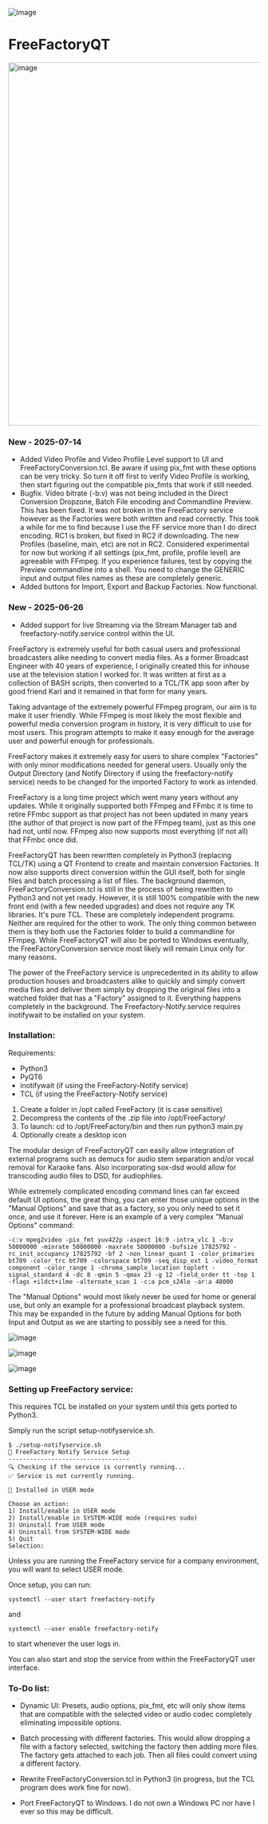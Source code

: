![image](https://github.com/user-attachments/assets/9cca7be8-736b-4768-8cd6-79cbd008605a)

# FreeFactoryQT

<img width="1097" height="727" alt="image" src="https://github.com/user-attachments/assets/9b74883c-003e-4602-98d9-b483c5313336" />


### New - 2025-07-14
- Added Video Profile and Video Profile Level support to UI and FreeFactoryConversion.tcl. Be aware if using pix_fmt with these options can be very tricky. So turn it off first to verify Video Profile is working, then start figuring out the compatible pix_fmts that work if still needed.
- Bugfix. Video bitrate (-b:v) was not being included in the Direct Conversion Dropzone, Batch File encoding and Commandline Preview. This has been fixed. It was not broken in the FreeFactory service however as the Factories were both written and read correctly. This took a while for me to find because I use the FF service more than I do direct encoding. RC1 is broken, but fixed in RC2 if downloading. The new Profiles (baseline, main, etc) are not in RC2. Considered experimental for now but working if all settings (pix_fmt, profile, profile level) are agreeable with FFmpeg. If you experience failures, test by copying the Preview commandline into a shell. You need to change the GENERIC input and output files names as these are completely generic.
- Added buttons for Import, Export and Backup Factories. Now functional.

### New - 2025-06-26 
- Added support for live Streaming via the Stream Manager tab and freefactory-notify.service control within the UI.

FreeFactory is extremely useful for both casual users and professional broadcasters alike needing to convert media files. As a former Broadcast Engineer with 40 years of experience, I originally created this for inhouse use at the television station I worked for. It was written at first as a collection of BASH scripts, then converted to a TCL/TK app soon after by good friend Karl and it remained in that form for many years.

Taking advantage of the extremely powerful FFmpeg program, our aim is to make it user friendly. While FFmpeg is most likely the most flexible and powerful media conversion program in history, it is very difficult to use for most users. This program attempts to make it easy enough for the average user and powerful enough for professionals.

FreeFactory makes it extremely easy for users to share complex "Factories" with only minor modifications needed for general users. Usually only the Output Directory (and Notify Directory if using the freefactory-notify service) needs to be changed for the imported Factory to work as intended. 

FreeFactory is a long time project which went many years without any updates. While it originally supported both FFmpeg and FFmbc it is time to retire FFmbc support as that project has not been updated in many years (the author of that project is now part of the FFmpeg team), just as this one had not, until now. FFmpeg also now supports most everything (if not all) that FFmbc once did.

FreeFactoryQT has been rewritten completely in Python3 (replacing TCL/TK) using a QT Frontend to create and maintain conversion Factories. It now also supports direct conversion within the GUI itself, both for single files and batch processing a list of files. The background daemon, FreeFactoryConversion.tcl is still in the process of being rewritten to Python3 and not yet ready. However, it is still 100% compatible with the new front end (with a few needed upgrades) and does not require any TK libraries. It's pure TCL. These are completely independent programs. Neither are required for the other to work. The only thing common between them is they both use the Factories folder to build a commandline for FFmpeg. While FreeFactoryQT will also be ported to Windows eventually, the FreeFactoryConversion service most likely will remain Linux only for many reasons. 

The power of the FreeFactory service is unprecedented in its ability to allow production houses and broadcasters alike to quickly and simply convert media files and deliver them simply by dropping the original files into a watched folder that has a "Factory" assigned to it. Everything happens completely in the background. The Freefactory-Notify.service requires inotifywait to be installed on your system.

### Installation:
Requirements:
- Python3
- PyQT6
- inotifywait (if using the FreeFactory-Notify service)
- TCL (if using the FreeFactory-Notify service)

1. Create a folder in /opt called FreeFactory (it is case sensitive)
2. Decompress the contents of the .zip file into /opt/FreeFactory/
3. To launch: cd to /opt/FreeFactory/bin and then run python3 main.py
4. Optionally create a desktop icon

The modular design of FreeFactoryQT can easily allow integration of external programs such as demucs for audio stem separation and/or vocal removal for Karaoke fans. Also incorporating sox-dsd would allow for transcoding audio files to DSD, for audiophiles. 

While extremely complicated encoding command lines can far exceed default UI options, the great thing, you can enter those unique options in the "Manual Options" and save that as a factory, so you only need to set it once, and use it forever. 
Here is an example of a very complex "Manual Options" command:
```
-c:v mpeg2video -pix_fmt yuv422p -aspect 16:9 -intra_vlc 1 -b:v 50000000 -minrate 50000000 -maxrate 50000000 -bufsize 17825792 -rc_init_occupancy 17825792 -bf 2 -non_linear_quant 1 -color_primaries bt709 -color_trc bt709 -colorspace bt709 -seq_disp_ext 1 -video_format component -color_range 1 -chroma_sample_location topleft -signal_standard 4 -dc 8 -qmin 5 -qmax 23 -g 12 -field_order tt -top 1 -flags +ildct+ilme -alternate_scan 1 -c:a pcm_s24le -ar:a 48000
```
The "Manual Options" would most likely never be used for home or general use, but only an example for a professional broadcast playback system. This may be expanded in the future by adding Manual Options for both Input and Output as we are starting to possibly see a need for this.

![image](https://github.com/user-attachments/assets/67483fc7-79f5-4d83-a304-c558422ec186)


![image](https://github.com/user-attachments/assets/890e97ae-b5d3-4050-93a2-8c4c16d7d3dd)



![image](https://github.com/user-attachments/assets/f0b33da3-b1b8-42eb-857f-4ee838b8ae18)

### Setting up FreeFactory service:

This requires TCL be installed on your system until this gets ported to Python3.

Simply run the script setup-notifyservice.sh.

```
$ ./setup-notifyservice.sh 
🔧 FreeFactory Notify Service Setup
----------------------------------
🔍 Checking if the service is currently running...
✅ Service is not currently running.

📂 Installed in USER mode

Choose an action:
1) Install/enable in USER mode
2) Install/enable in SYSTEM-WIDE mode (requires sudo)
3) Uninstall from USER mode
4) Uninstall from SYSTEM-WIDE mode
5) Quit
Selection:
```

Unless you are running the FreeFactory service for a company environment, you will want to select USER mode.

Once setup, you can run:
```
systemctl --user start freefactory-notify
```
and
```
systemctl --user enable freefactory-notify
```
to start whenever the user logs in.

You can also start and stop the service from within the FreeFactoryQT user interface.


### To-Do list:
- Dynamic UI: Presets, audio options, pix_fmt, etc will only show items that are compatible with the selected video or audio codec completely eliminating impossible options. 

- Batch processing with different factories. This would allow dropping a file with a factory selected, switching the factory then adding more files. The factory gets attached to each job. Then all files could convert using a different factory.

- Rewrite FreeFactoryConversion.tcl in Python3 (in progress, but the TCL program does work fine for now).

- Port FreeFactoryQT to Windows. I do not own a Windows PC nor have I ever so this may be difficult. 

